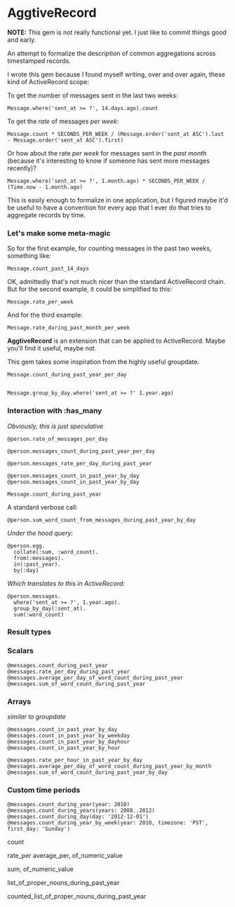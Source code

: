 # AggtiveRecord

**NOTE:** This gem is not really functional yet. I just like to commit things good and early.

An attempt to formalize the description of common aggregations across timestamped records.

I wrote this gem because I found myself writing, over and over again, these kind of ActiveRecord scope:


To get the number of messages sent in the last two weeks:

    Message.where('sent_at >= ?', 14.days.ago).count 

To get the *rate* of messages *per week*:

    Message.count * SECONDS_PER_WEEK / (Message.order('sent_at ASC').last - Message.order('sent_at ASC').first) 

Or how about the rate *per week* for messages sent in the *past month* (because it's interesting to know if someone has sent more messages recently)?

    Message.where('sent_at >= ?', 1.month.ago) * SECONDS_PER_WEEK / (Time.now - 1.month.ago)

This is easily enough to formalize in one application, but I figured maybe it'd be useful to have a convention for every app that I ever do that tries to aggregate records by time.

### Let's make some meta-magic

So for the first example, for counting messages in the past two weeks, something like:

    Message.count_past_14_days

OK, admittedly that's not much nicer than the standard ActiveRecord chain. But for the second example, it could be simplified to this:

    Message.rate_per_week

And for the third example:

    Message.rate_during_past_month_per_week



**AggtiveRecord** is an extension that can be applied to ActiveRecord. Maybe you'll find it useful, maybe not.


This gem takes some inspiration from the highly useful groupdate.


    Message.count_during_past_year_per_day


    Message.group_by_day.where('sent_at >= ?' 1.year.ago)






### Interaction with :has_many

*Obviously, this is just speculative*

    @person.rate_of_messages_per_day

    @person.messages_count_during_past_year_per_day

    @person.messages_rate_per_day_during_past_year

    @person.messages_count_in_past_year_by_day
    @person.messages_count_in_past_year_by_day

    Message.count_during_past_year


A standard verbose call:

    @person.sum_word_count_from_messages_during_past_year_by_day


*Under the hood query:*

    @person.egg.
      collate(:sum, :word_count).
      from(:messages).
      in(:past_year).
      by(:day)
*Which translates to this in ActiveRecord:*

    @person.messages.
      where('sent_at >= ?', 1.year.ago).
      group_by_day(:sent_at).
      sum(:word_count)
  

### Result types




### Scalars

    @messages.count_during_past_year
    @messages.rate_per_day_during_past_year
    @messages.average_per_day_of_word_count_during_past_year
    @messages.sum_of_word_count_during_past_year

### Arrays
*similar to groupdate*

    @messages.count_in_past_year_by_day
    @messages.count_in_past_year_by_weekday
    @messages.count_in_past_year_by_dayhour
    @messages.count_in_past_year_by_hour

    @messages.rate_per_hour_in_past_year_by_day
    @messages.average_per_day_of_word_count_during_past_year_by_month
    @messages.sum_of_word_count_during_past_year_by_day
    


### Custom time periods

    @messages.count_during_year(year: 2010)
    @messages.count_during_years(years: 2008..2012)
    @messages.count_during_day(day: '2012-12-01')
    @messages.count_during_year_by_week(year: 2010, timezone: 'PST', first_day: 'Sunday')




count

rate_per
average_per, of_numeric_value

sum, of_numeric_value

list_of_proper_nouns_during_past_year

counted_list_of_proper_nouns_during_past_year


